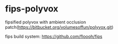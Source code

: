 fips-polyvox
============

fipsified polyvox with ambient occlusion patch(https://bitbucket.org/volumesoffun/polyvox.git)

fips build system: https://github.com/floooh/fips
